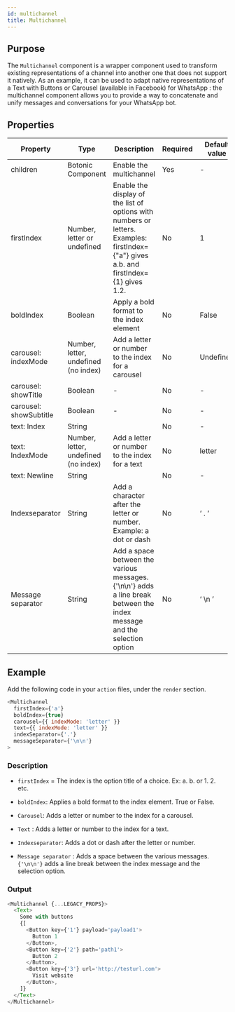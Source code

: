 ```yaml
---
id: multichannel
title: Multichannel
---
```


## Purpose

The `Multichannel` component is a wrapper component used to transform existing representations of a channel into another one that does not support it natively. 
As an example, it can be used to adapt native representations of a Text with Buttons or Carousel (available in Facebook) for WhatsApp : the multichannel component allows you to provide a way to concatenate and unify messages and conversations for your WhatsApp bot.

## Properties

| Property               | Type                                 | Description                                                                                                                            | Required | Default value |
|------------------------|--------------------------------------|----------------------------------------------------------------------------------------------------------------------------------------|----------|---------------|
| children               | Botonic Component                    | Enable the multichannel                                                                                                                | Yes      | -             |
| firstIndex             | Number, letter or undefined          | Enable the display of the list of options with numbers or letters. Examples: firstIndex={"a"} gives a.b. and firstIndex={1} gives 1.2. | No       | 1             |
| boldIndex              | Boolean                              | Apply a bold format to the index element                                                                                               | No       | False         |
| carousel: indexMode    | Number, letter, undefined (no index) | Add a letter or number to the index for a carousel                                                                                     | No       | Undefined     |
| carousel: showTitle    | Boolean                              | -                                                                                                                                      | No       | -             |
| carousel: showSubtitle | Boolean                              | -                                                                                                                                      | No       |         -      |
| text: Index            | String                               |                                                                                                                                        | No       |       -        |
| text: IndexMode        | Number, letter, undefined (no index) | Add a letter or number to the index for a text                                                                                         | No       | letter        |
| text: Newline          | String                               |                                                                                                                                        | No       |    -           |
| Indexseparator         |               String                       |        Add a character after the letter or number.  Example: a dot or dash                                                                                                                              |    No      |    ‘ . ‘           |
|    Message separator                    |        String                              |       Add a space between the various messages. {'\n\n'} adds a line break between the index message and the selection option                                                                                                                                 |     No     |       ‘ \n ’        |
                      


## Example

Add the following code in your `action` files, under the `render` section.

```javascript
<Multichannel
  firstIndex={'a'}
  boldIndex={true}
  carousel={{ indexMode: 'letter' }}
  text={{ indexMode: 'letter' }}
  indexSeparator={'.'}
  messageSeparator={'\n\n'}
>
```

### Description

- `firstIndex` = The index is the option title of a choice. Ex: a. b. or 1. 2. etc.

- `boldIndex`: Applies a bold format to the index element. True or False.

- `Carousel`: Adds a letter or number to the index for a carousel.

- `Text` : Adds a letter or number to the index for a text.

- `Indexseparator`: Adds a dot or dash after the letter or number.

- `Message separator` : Adds a space between the various messages. `{'\n\n'}` adds a line break between the index message and the selection option.

### Output

```javascript
<Multichannel {...LEGACY_PROPS}>
  <Text>
    Some with buttons
    {[
      <Button key={'1'} payload='payload1'>
        Button 1
      </Button>,
      <Button key={'2'} path='path1'>
        Button 2
      </Button>,
      <Button key={'3'} url='http://testurl.com'>
        Visit website
      </Button>,
    ]}
  </Text>
</Multichannel>
```
